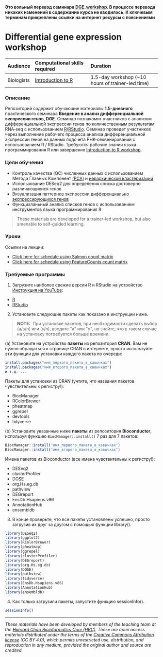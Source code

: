 **Это вольный перевод семинара [DGE_workshop](https://github.com/hbctraining/DGE_workshop). В процессе перевода никаких изменений в содержание курса не вводилось. К ключевым терминам прикреплены ссылки на интернет ресурсы с пояснениями**

# Differential gene expression workshop

| Audience | Computational skills required| Duration |
:----------|:----------|:----------|
| Biologists | [Introduction to R](https://hbctraining.github.io/Intro-to-R/) | 1.5-day workshop (~10 hours of trainer-led time)|

### Описание

Репозиторий содержит обучающие материалы **1.5-дневного** практического семинара **Введение в анализ дифференциальной экспрессии генов, DGE**. Семинар познакомит участников с анализом дифференциальной экспрессии генов по количественным результатам RNA-seq с использованием [R](https://starnew.inp.nsk.su/~baldin/DataAnalysis/R/R-01-intro.pdf)/[RStudio](https://ru.wikipedia.org/wiki/RStudio). Семинар проведет участников через выполнение рабочего процесса анализа дифференциальной экспрессии генов на данных подсчета РНК-секвенирований с использованием R / RStudio. Требуются рабочие знания языка программирования R или завершение [Introduction to R workshop](https://hbctraining.github.io/Intro-to-R/).

### Цели обучения

- Контроль качества (QC) численных данных с использованием Метода Главных Компонент [(PCA)](https://www.youtube.com/watch?v=_UVHneBUBW0) и [иерархической кластеризации](https://www.youtube.com/watch?v=_UVHneBUBW0)
- Использование DESeq2 для определения списка достоверно различающихися генов
- Визуализация паттернов экспрессии [дифференциально экспрессирующихся генов](https://ru.wikipedia.org/wiki/%D0%9A%D0%BE%D0%BB%D0%B8%D1%87%D0%B5%D1%81%D1%82%D0%B2%D0%B5%D0%BD%D0%BD%D1%8B%D0%B9_%D0%B0%D0%BD%D0%B0%D0%BB%D0%B8%D0%B7_%D1%8D%D0%BA%D1%81%D0%BF%D1%80%D0%B5%D1%81%D1%81%D0%B8%D0%B8_%D0%B3%D0%B5%D0%BD%D0%BE%D0%B2)
- Функциаланьный анализ списков генов с использованием инструментов языка программирования R

> These materials are developed for a trainer-led workshop, but also amenable to self-guided learning.

### Уроки

Ссылки на лекции:

* [Click here for schedule using Salmon count matrix](./lessons/01_DGE_setup_and_overview.md)
* [Click here for schedule using FeatureCounts count matrix](schedule/1.5-day.md)


### Требуемые программы

1. Загрузите наиболее свежие версии R и RStudio на устройство [Инструкция на YouTube](https://www.youtube.com/watch?v=xct_zaU5zL8):

 - [R](https://cran.r-project.org/)
 - [RStudio](https://www.rstudio.com/products/rstudio/download/#download)

2. Установите следующие пакеты как показано в инструкции ниже.

> **NOTE:**  При установке пакетов, при необходимости сделать выбор (a/s/n) или (y/n), вводите “a” или "y", но знайте, что в таком случае на установку потребуется больше времени.

(a) Установите на устройство **пакеты** из репозитория **CRAN**. Вам не нужно обращаться к странице CRAN в интернете, просто используйте эти функции для установки каждого пакета по очереди:

```r
install.packages("имя_первого_пакета_в_кавычках")
install.packages("имя_второго_пакета_в_кавычках")
и т.д. ...
```

Пакеты для установки из CRAN (учтите, что названия пакетов чувствительны к регистру!):

* BiocManager
* RColorBrewer
* pheatmap
* ggrepel
* devtools
* tidyverse


(b) Установите указанные ниже **пакеты** из репозитория **Bioconductor**, используя функцию `BiocManager::install()` 7 раз для 7 пакетов:

```r
BiocManager::install("имя_первого_пакета_в_кавычках")
BiocManager::install("имя_второго_пакета_в_кавычках")

```

Имена пакетов из Bioconductor (все имена чувствительны к регистру!):

* DESeq2
* clusterProfiler
* DOSE
* org.Hs.eg.db
* pathview
* DEGreport
* EnsDb.Hsapiens.v86
* AnnotationHub
* ensembldb


3. В конце проверьте, что все пакеты установлены успешно, просто загрузив их друг за другом с помощью функции library().  

```r
library(DESeq2)
library(ggplot2)
library(RColorBrewer)
library(pheatmap)
library(ggrepel)
library(clusterProfiler)
library(DEGreport)
library(org.Hs.eg.db)
library(DOSE)
library(pathview)
library(tidyverse)
library(EnsDb.Hsapiens.v86)
library(AnnotationHub)
library(ensembldb)
```

4. Как только загрузили пакеты, запустите функцию sessionInfo().  

```r
sessionInfo()
```



****

*These materials have been developed by members of the teaching team at the [Harvard Chan Bioinformatics Core (HBC)](http://bioinformatics.sph.harvard.edu/). These are open access materials distributed under the terms of the [Creative Commons Attribution license](https://creativecommons.org/licenses/by/4.0/) (CC BY 4.0), which permits unrestricted use, distribution, and reproduction in any medium, provided the original author and source are credited.*
